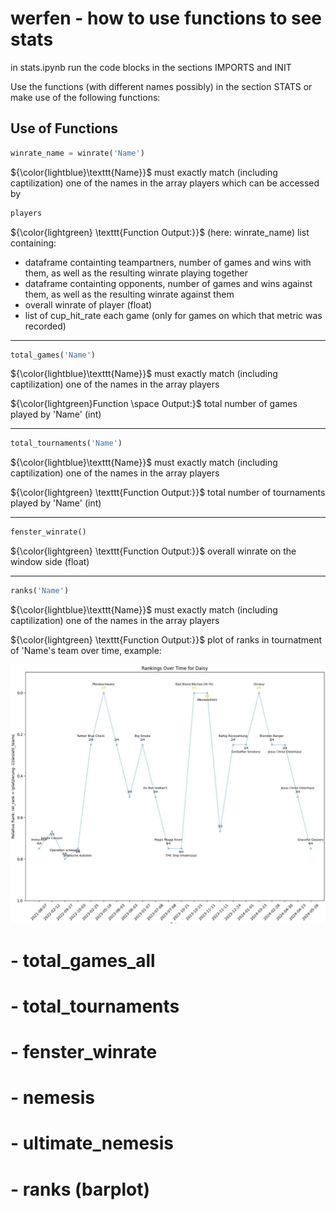 # werfen - how to use functions to see stats

in stats.ipynb run the code blocks in the sections IMPORTS and INIT

Use the functions (with different names possibly) in the section STATS or make use of the following functions:

## Use of Functions

```python
winrate_name = winrate('Name')
``` 

${\color{lightblue}\texttt{Name}}$ must exactly match (including captilization) one of the names in the array players which can be accessed by

```python
players
``` 
${\color{lightgreen} \texttt{Function Output:}}$ (here: winrate_name) list containing:
- dataframe containting teampartners, number of games and wins with them, as well as the resulting winrate playing together
- dataframe containting opponents, number of games and wins against them, as well as the resulting winrate against them
- overall winrate of player (float)
- list of cup_hit_rate each game (only for games on which that metric was recorded)

---

```python
total_games('Name')
``` 
${\color{lightblue}\texttt{Name}}$ must exactly match (including captilization) one of the names in the array players 

${\color{lightgreen}Function \space Output:}$ total number of games played by 'Name' (int)

---

```python
total_tournaments('Name')
``` 
${\color{lightblue}\texttt{Name}}$ must exactly match (including captilization) one of the names in the array players 

${\color{lightgreen} \texttt{Function Output:}}$ total number of tournaments played by 'Name' (int)

---

```python
fenster_winrate()
``` 
${\color{lightgreen} \texttt{Function Output:}}$ overall winrate on the window side (float)

---

```python
ranks('Name')
``` 
${\color{lightblue}\texttt{Name}}$ must exactly match (including captilization) one of the names in the array players 

${\color{lightgreen} \texttt{Function Output:}}$ plot of ranks in tournatment of 'Name's team over time, example:

![ranks_example](ranks_example.jpg)


#   - total_games_all
#   - total_tournaments
#   - fenster_winrate
#   - nemesis
#   - ultimate_nemesis
#   - ranks (barplot)
